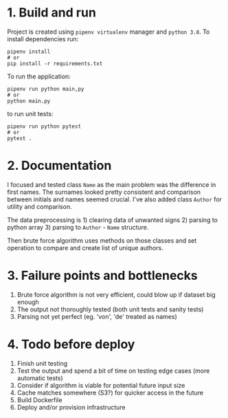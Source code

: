 # 1. Build and run

Project is created using `pipenv virtualenv` manager and `python 3.8`. To install
dependencies run:

```
pipenv install
# or
pip install -r requirements.txt
```


To run the application:
```
pipenv run python main,py
# or
python main.py
```

to run unit tests:
```
pipenv run python pytest
# or
pytest .
```

# 2. Documentation

I focused and tested class `Name` as the main problem was the difference in
first names. The surnames looked pretty consistent and comparison between 
initials and names seemed crucial. I've also added class `Author` for utility
and comparison. 

The data preprocessing is 1) clearing data of unwanted signs 2) parsing to 
python array 3) parsing to `Author` - `Name` structure.

Then brute force algorithm uses methods on those classes and set operation to 
compare and create list of unique authors.


# 3. Failure points and bottlenecks

1. Brute force algorithm is not very efficient, could blow up if dataset big enough
2. The output not thoroughly tested (both unit tests and sanity tests)
3. Parsing not yet perfect (eg. 'von', 'de' treated as names)

# 4. Todo before deploy

1. Finish unit testing
2. Test the output and spend a bit of time on testing edge cases (more automatic tests)
3. Consider if algorithm is viable for potential future input size
4. Cache matches somewhere (S3?) for quicker access in the future
5. Build Dockerfile
6. Deploy and/or provision infrastructure

